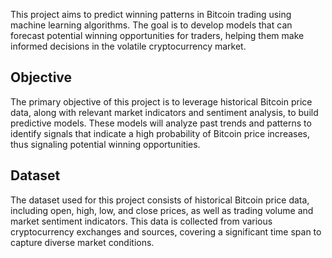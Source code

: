 This project aims to predict winning patterns in Bitcoin trading using machine learning algorithms. 
The goal is to develop models that can forecast potential winning opportunities for traders,
helping them make informed decisions in the volatile cryptocurrency market.

## Objective

The primary objective of this project is to leverage historical Bitcoin price data,
along with relevant market indicators and sentiment analysis, to build predictive models. 
These models will analyze past trends and patterns to identify signals that indicate a high probability of Bitcoin price increases, 
thus signaling potential winning opportunities.

## Dataset

The dataset used for this project consists of historical Bitcoin price data,
including open, high, low, and close prices, as well as trading volume and market sentiment indicators. 
This data is collected from various cryptocurrency exchanges and sources, 
covering a significant time span to capture diverse market conditions.
